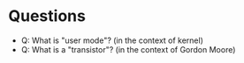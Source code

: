 # Questions

- Q: What is "user mode"? (in the context of kernel)
- Q: What is a "transistor"? (in the context of Gordon Moore)
